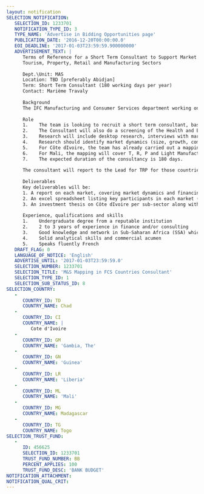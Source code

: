 ```yaml
---
layout: notification
SELECTION_NOTIFICATION: 
   SELECTION_ID: 1233701
   NOTIFICATION_TYPE_ID: 3
   TYPE_NAME: 'Advertise in Bidding Opportunities page'
   PUBLICATION_DATE: '2016-12-20T00:00:00.0'
   EOI_DEADLINE: '2017-01-03T23:59:59.900000000'
   ADVERTISEMENT_TEXT: |
      Terms of Reference for a Short Term Consultant to Support Market Analysis and Business Development in Fragile Conflict and Low Income Countries in Africa for 
      Tourism, Property, Retail and Manufacturing Sectors
      
      Dept.\Unit: MAS 
      Location: TBD [preferably Abidjan]
      Term: Short Term Consultant (180 working days per year) 
      Contact: Marième Travaly 
      
      Background 
      The IFC Manufacturing and Consumer Services department working on Sub Saharan Africa is seeking to undertake a detailed mapping in the following Fragile Conflict and Low Income Countries: Chad, Côte dIvoire, the Gambia, Guinea, Liberia, Mali, Madagascar and Togo. 
      
      Role 
      1.	The team is looking to recruit a short term consultant, based in Abidjan, to research and analyze the Manufacturing (M), Tourism (T), Retail (R) and Property (P) (commercial and housing) markets in the above mentioned countries. The initial area of focus would be: Côte dIvoire, Guinea, Liberia, Mali, and Madagascar given IFCs presence on the ground. It will be followed by the other ones: Chad, the Gambia, and Togo. 
      2.	The Consultant will also do a screening of the Health and Education (H&E) sectors in the above mentioned countries.
      3.	Research will include desktop research, interviews with market participants as well as relevant experts (e.g. industry associations, consultants, auditors, banks, etc.), country visits and meetings with prospects. 
      4.	Research should identify market dynamics (size, growth, competitive landscape, regulation etc.), key players and the financing needs of the private sector (including current sources of finance and unmet needs). 
      5.	For Côte dIvoire, the team has already carried out a mapping, the consultants task will be to help develop an investment thesis for each sub-sector (T, R, P) and identify potential partners and opportunities. 
      6.	For Mali, the mapping will cover T, R, P and Light Manufacturing.
      7.	The expected duration of the consultancy is 180 days. 
      
      The consultant will report to the Lead for TRP for those countries and will be based in Abidjan. Given that there are 2 assignments going on for the H&E sector and for the Manufacturing sector in some of these countries, the consultant will have to coordinate with the respective consultants to avoid duplicating efforts.
      
      Deliverables 
      Key deliverables will be: 
      1. A report on each market, covering market dynamics and financing needs in these countries 
      2. An excel spreadsheet listing key participants in each market (including an overview of their business and contact details) and identifying 5-10 companies in each market that have potential to become IFC clients; A basic IDD check will have to be done on each of the company identified.
      3. An investment thesis on Côte dIvoire per sub-sector along with the list and details of partners/opportunities identified
      
      Experience, qualifications and skills 
      1.	Undergraduate degree from a reputable institution
      2.	2 to 3 years of experience in finance and/or consulting
      3.	Good knowledge and network in Sub-Saharan Africa (SSA) which should help in identifying relevant sponsors - Working experience in the region.
      4.	Solid analytical skills and commercial acumen
      5.	Speaks fluently French
   DRAFT_FLAG: 0
   LANGUAGE_OF_NOTICE: 'English'
   ADVERTISE_UNTIL: '2017-01-03T23:59:59.0'
   SELECTION_NUMBER: 1233701
   SELECTION_TITLE: 'M&S Mapping in FCS Countries Consultant'
   SELECTION_TYPE_ID: 1
   SELECTION_SUB_STATUS_ID: 8
SELECTION_COUNTRY: 
   - 
      COUNTRY_ID: TD
      COUNTRY_NAME: Chad
   - 
      COUNTRY_ID: CI
      COUNTRY_NAME: |
         Cote d'Ivoire
   - 
      COUNTRY_ID: GM
      COUNTRY_NAME: 'Gambia, The'
   - 
      COUNTRY_ID: GN
      COUNTRY_NAME: 'Guinea'
   - 
      COUNTRY_ID: LR
      COUNTRY_NAME: 'Liberia'
   - 
      COUNTRY_ID: ML
      COUNTRY_NAME: 'Mali'
   - 
      COUNTRY_ID: MG
      COUNTRY_NAME: Madagascar
   - 
      COUNTRY_ID: TG
      COUNTRY_NAME: Togo
SELECTION_TRUST_FUND: 
   - 
      ID: 456625
      SELECTION_ID: 1233701
      TRUST_FUND_NUMBER: BB
      PERCENT_APPLIES: 100
      TRUST_FUND_DESC: 'BANK BUDGET'
NOTIFICATION_ATTACHMENT: 
NOTIFICATION_QUAL_CRIT: 
---
```

